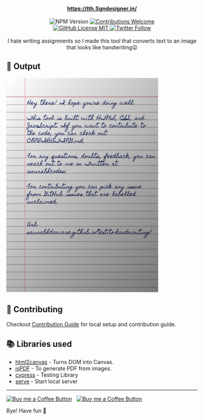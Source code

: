 <p align="center">
<br/><b><a href="https://tth.Sgndesigner.in/">https://tth.Sgndesigner.in/</a></b><br/><br/><img alt="NPM Version" src="https://img.shields.io/github/package-json/v/Sgndesigner/text-to-handwriting?style=for-the-badge&labelColor=black&logo=npm&color=darkred" /> <a href="#contributing"><img alt="Contributions Welcome" src="https://img.shields.io/badge/contributions-welcome-brightgreen?style=for-the-badge&labelColor=black&logo=github"></a> <br/><a href="https://github.com/sgndesigner/text-to-handwriting/blob/master/LICENSE"> <img alt="GitHub License MIT" src="https://img.shields.io/github/license/Sgndesigner/text-to-handwriting?style=for-the-badge&labelColor=black&logo=github"> </a><a href="https://twitter.com/Sgndesigner"><img alt="Twitter Follow" src="https://img.shields.io/twitter/follow/Sgndesigner?style=for-the-badge&color=09f&labelColor=black&logo=twitter&label=@Sgndesigner"></a><br/><br/> I hate writing assignments so I made this tool that converts text to an image that looks like handwriting😛

</p>


## 🌠 Output

<img width="400" alt="Sample image of output" src="sample.jpeg" />

## 🤗 Contributing

Checkout [Contribution Guide](CONTRIBUTING.md) for local setup and contribution guide.

## 📚 Libraries used

- [html2canvas](https://github.com/niklasvh/html2canvas) - Turns DOM into Canvas.
- [jsPDF](https://github.com/MrRio/jsPDF) - To generate PDF from images.
- [cypress](https://github.com/cypress-io/cypress) - Testing Library
- [serve](https://github.com/zeit/serve) - Start local server

---

[<img alt="Buy me a Coffee Button" width=200 src="https://c5.patreon.com/external/logo/become_a_patron_button.png">](https://www.patreon.com/bePatron?u=31891872) &nbsp; [<img alt="Buy me a Coffee Button" width=200 src="https://cdn.buymeacoffee.com/buttons/default-yellow.png">](https://www.buymeacoffee.com/Sgndesigner)

Bye!
Have fun 🦄
